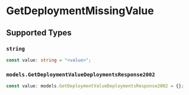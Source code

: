 # GetDeploymentMissingValue


## Supported Types

### `string`

```typescript
const value: string = "<value>";
```

### `models.GetDeploymentValueDeploymentsResponse2002`

```typescript
const value: models.GetDeploymentValueDeploymentsResponse2002 = {};
```


